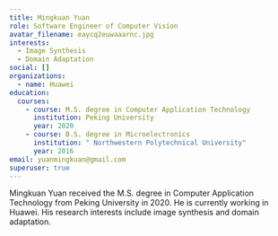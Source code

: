 ```yaml
---
title: Mingkuan Yuan
role: Software Engineer of Computer Vision
avatar_filename: eaycq2euwaaarnc.jpg
interests:
  - Image Synthesis
  - Domain Adaptation
social: []
organizations:
  - name: Huawei
education:
  courses:
    - course: M.S. degree in Computer Application Technology
      institution: Peking University
      year: 2020
    - course: B.S. degree in Microelectronics
      institution: " Northwestern Polytechnical University"
      year: 2016
email: yuanmingkuan@gmail.com
superuser: true
---
```

Mingkuan Yuan received the M.S. degree in Computer Application Technology from Peking University in 2020. He is currently working in Huawei. His research interests include image synthesis and domain adaptation.